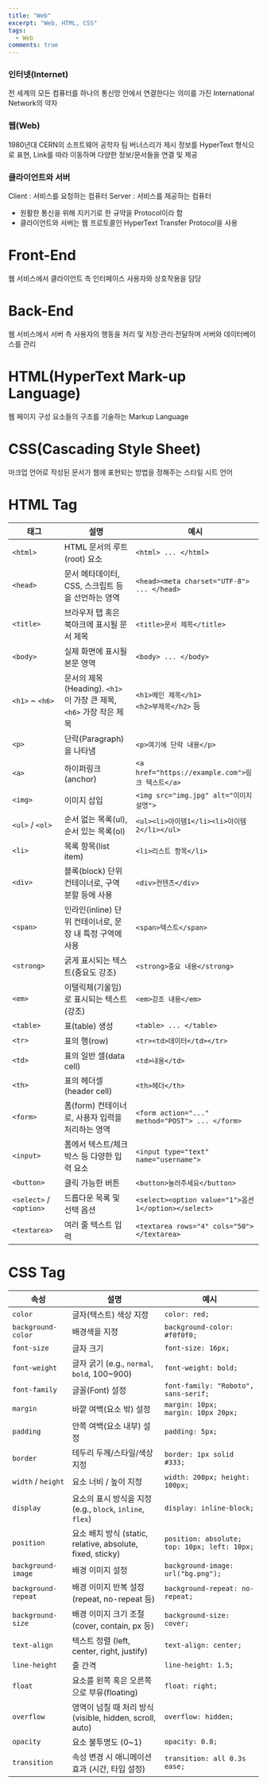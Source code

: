 ```yaml
---
title: "Web"
excerpt: "Web, HTML, CSS"
tags: 
  - Web
comments: true
---
```


### 인터넷(Internet)
전 세계의 모든 컴퓨터를 하나의 통신망 안에서 연결한다는 의미를 가진 International Network의 약자

### 웹(Web)
1980년대 CERN의 소프트웨어 공학자 팀 버너스리가 제시
정보를 HyperText 형식으로 표현, Link를 따라 이동하며 다양한 정보/문서들을 연결 및 제공

### 클라이언트와 서버
Client : 서비스를 요청하는 컴퓨터
Server : 서비스를 제공하는 컴퓨터
- 원활한 통신을 위해 지키기로 한 규약을 Protocol이라 함
- 클라이언트와 서버는 웹 프로토콜인 HyperText Transfer Protocol을 사용


# Front-End
웹 서비스에서 클라이언트 측 인터페이스
사용자와 상호작용을 담당

# Back-End
웹 서비스에서 서버 측
사용자의 행동을 처리 및 저장·관리·전달하며 서버와 데이터베이스를 관리


# HTML(HyperText Mark-up Language)
웹 페이지 구성 요소들의 구조를 기술하는 Markup Language

# CSS(Cascading Style Sheet)
마크업 언어로 작성된 문서가 웹에 표현되는 방법을 정해주는 스타일 시트 언어




# HTML Tag

| 태그                  | 설명                                                   | 예시                                                               |
|-----------------------|--------------------------------------------------------|--------------------------------------------------------------------|
| `<html>`             | HTML 문서의 루트(root) 요소                            | `<html> ... </html>`                                              |
| `<head>`             | 문서 메타데이터, CSS, 스크립트 등을 선언하는 영역       | `<head><meta charset="UTF-8"> ... </head>`                        |
| `<title>`            | 브라우저 탭 혹은 북마크에 표시될 문서 제목             | `<title>문서 제목</title>`                                         |
| `<body>`             | 실제 화면에 표시될 본문 영역                           | `<body> ... </body>`                                              |
| `<h1>` ~ `<h6>`      | 문서의 제목(Heading). `<h1>`이 가장 큰 제목, `<h6>` 가장 작은 제목 | `<h1>메인 제목</h1>`<br>`<h2>부제목</h2>` 등                      |
| `<p>`                | 단락(Paragraph)을 나타냄                               | `<p>여기에 단락 내용</p>`                                         |
| `<a>`                | 하이퍼링크(anchor)                                      | `<a href="https://example.com">링크 텍스트</a>`                    |
| `<img>`              | 이미지 삽입                                            | `<img src="img.jpg" alt="이미지 설명">`                            |
| `<ul>` / `<ol>`      | 순서 없는 목록(ul), 순서 있는 목록(ol)                  | `<ul><li>아이템1</li><li>아이템2</li></ul>`                        |
| `<li>`               | 목록 항목(list item)                                   | `<li>리스트 항목</li>`                                            |
| `<div>`              | 블록(block) 단위 컨테이너로, 구역 분할 등에 사용        | `<div>컨텐츠</div>`                                                |
| `<span>`             | 인라인(inline) 단위 컨테이너로, 문장 내 특정 구역에 사용| `<span>텍스트</span>`                                              |
| `<strong>`           | 굵게 표시되는 텍스트(중요도 강조)                       | `<strong>중요 내용</strong>`                                       |
| `<em>`               | 이탤릭체(기울임)로 표시되는 텍스트(강조)                | `<em>강조 내용</em>`                                               |
| `<table>`            | 표(table) 생성                                         | `<table> ... </table>`                                            |
| `<tr>`               | 표의 행(row)                                           | `<tr><td>데이터</td></tr>`                                         |
| `<td>`               | 표의 일반 셀(data cell)                                | `<td>내용</td>`                                                   |
| `<th>`               | 표의 헤더셀(header cell)                                | `<th>헤더</th>`                                                   |
| `<form>`             | 폼(form) 컨테이너로, 사용자 입력을 처리하는 영역        | `<form action="..." method="POST"> ... </form>`                   |
| `<input>`            | 폼에서 텍스트/체크박스 등 다양한 입력 요소              | `<input type="text" name="username">`                             |
| `<button>`           | 클릭 가능한 버튼                                       | `<button>눌러주세요</button>`                                      |
| `<select>` / `<option>` | 드롭다운 목록 및 선택 옵션                           | `<select><option value="1">옵션1</option></select>`                |
| `<textarea>`         | 여러 줄 텍스트 입력                                    | `<textarea rows="4" cols="50"></textarea>`                         |




# CSS Tag

| 속성                 | 설명                                                   | 예시                                 |
|----------------------|--------------------------------------------------------|---------------------------------------|
| `color`             | 글자(텍스트) 색상 지정                                  | `color: red;`                         |
| `background-color`  | 배경색을 지정                                           | `background-color: #f0f0f0;`          |
| `font-size`         | 글자 크기                                              | `font-size: 16px;`                    |
| `font-weight`       | 글자 굵기 (e.g., `normal`, `bold`, 100~900)             | `font-weight: bold;`                  |
| `font-family`       | 글꼴(Font) 설정                                         | `font-family: "Roboto", sans-serif;`  |
| `margin`            | 바깥 여백(요소 밖) 설정                                 | `margin: 10px;`<br>`margin: 10px 20px;`|
| `padding`           | 안쪽 여백(요소 내부) 설정                               | `padding: 5px;`                       |
| `border`            | 테두리 두께/스타일/색상 지정                            | `border: 1px solid #333;`             |
| `width` / `height`  | 요소 너비 / 높이 지정                                  | `width: 200px; height: 100px;`        |
| `display`           | 요소의 표시 방식을 지정 (e.g., `block`, `inline`, `flex`)| `display: inline-block;`              |
| `position`          | 요소 배치 방식 (static, relative, absolute, fixed, sticky)| `position: absolute; top: 10px; left: 10px;` |
| `background-image`  | 배경 이미지 설정                                        | `background-image: url("bg.png");`    |
| `background-repeat` | 배경 이미지 반복 설정 (repeat, no-repeat 등)           | `background-repeat: no-repeat;`       |
| `background-size`   | 배경 이미지 크기 조절 (cover, contain, px 등)           | `background-size: cover;`             |
| `text-align`        | 텍스트 정렬 (left, center, right, justify)             | `text-align: center;`                 |
| `line-height`       | 줄 간격                                                | `line-height: 1.5;`                   |
| `float`             | 요소를 왼쪽 혹은 오른쪽으로 부유(floating)             | `float: right;`                        |
| `overflow`          | 영역이 넘칠 때 처리 방식 (visible, hidden, scroll, auto)| `overflow: hidden;`                   |
| `opacity`           | 요소 불투명도 (0~1)                                    | `opacity: 0.8;`                       |
| `transition`        | 속성 변경 시 애니메이션 효과 (시간, 타입 설정)          | `transition: all 0.3s ease;`          |
